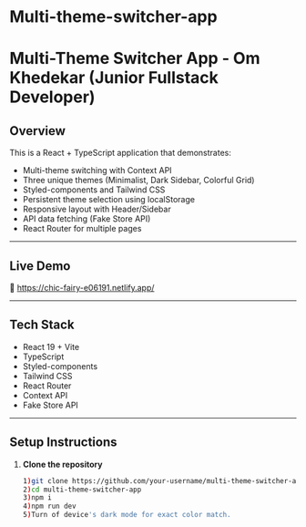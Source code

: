# Multi-theme-switcher-app
# Multi-Theme Switcher App - Om Khedekar (Junior Fullstack Developer)

## Overview
This is a React + TypeScript application that demonstrates:
- Multi-theme switching with Context API
- Three unique themes (Minimalist, Dark Sidebar, Colorful Grid)
- Styled-components and Tailwind CSS
- Persistent theme selection using localStorage
- Responsive layout with Header/Sidebar
- API data fetching (Fake Store API)
- React Router for multiple pages

---

## Live Demo
🔗 https://chic-fairy-e06191.netlify.app/

---

##  Tech Stack
- React 19 + Vite
- TypeScript
- Styled-components
- Tailwind CSS
- React Router
- Context API
- Fake Store API


---

## Setup Instructions

1. **Clone the repository**
   ```bash
   1)git clone https://github.com/your-username/multi-theme-switcher-app.git
   2)cd multi-theme-switcher-app
   3)npm i
   4)npm run dev
   5)Turn of device's dark mode for exact color match. 


